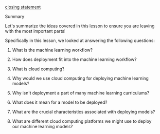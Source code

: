 [closing statement](https://www.youtube.com/watch?v=fXl_MCYzcOU)

Summary


Let's summarize the ideas covered in this lesson to ensure you are leaving with the most important parts!

Specifically in this lesson, we looked at answering the following questions:

1. What is the machine learning workflow?

2. How does deployment fit into the machine learning workflow?

3. What is cloud computing?

4. Why would we use cloud computing for deploying machine learning models?

5. Why isn't deployment a part of many machine learning curriculums?

6. What does it mean for a model to be deployed?

7. What are the crucial characteristics associated with deploying models?

8. What are different cloud computing platforms we might use to deploy our machine learning models?
